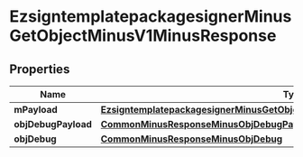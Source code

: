 
# EzsigntemplatepackagesignerMinusGetObjectMinusV1MinusResponse

## Properties
Name | Type | Description | Notes
------------ | ------------- | ------------- | -------------
**mPayload** | [**EzsigntemplatepackagesignerMinusGetObjectMinusV1MinusResponseMinusMPayload**](EzsigntemplatepackagesignerMinusGetObjectMinusV1MinusResponseMinusMPayload.md) |  | 
**objDebugPayload** | [**CommonMinusResponseMinusObjDebugPayload**](CommonMinusResponseMinusObjDebugPayload.md) |  |  [optional]
**objDebug** | [**CommonMinusResponseMinusObjDebug**](CommonMinusResponseMinusObjDebug.md) |  |  [optional]



